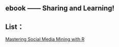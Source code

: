 ## ebook —— Sharing and Learning!

## List：
[Mastering Social Media Mining with R](https://github.com/uraboer/ebook/blob/master/Mastering%20Social%20Media%20Mining%20with%20R%20%5BeBook%5D.pdf)
